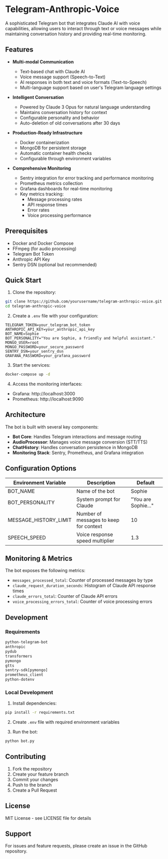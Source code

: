 # Telegram-Anthropic-Voice

A sophisticated Telegram bot that integrates Claude AI with voice capabilities, allowing users to interact through text or voice messages while maintaining conversation history and providing real-time monitoring.

## Features

- **Multi-modal Communication**
  - Text-based chat with Claude AI
  - Voice message support (Speech-to-Text)
  - AI responses in both text and voice formats (Text-to-Speech)
  - Multi-language support based on user's Telegram language settings

- **Intelligent Conversation**
  - Powered by Claude 3 Opus for natural language understanding
  - Maintains conversation history for context
  - Configurable personality and behavior
  - Auto-deletion of old conversations after 30 days

- **Production-Ready Infrastructure**
  - Docker containerization
  - MongoDB for persistent storage
  - Automatic container health checks
  - Configurable through environment variables

- **Comprehensive Monitoring**
  - Sentry integration for error tracking and performance monitoring
  - Prometheus metrics collection
  - Grafana dashboards for real-time monitoring
  - Key metrics tracking:
    - Message processing rates
    - API response times
    - Error rates
    - Voice processing performance

## Prerequisites

- Docker and Docker Compose
- FFmpeg (for audio processing)
- Telegram Bot Token
- Anthropic API Key
- Sentry DSN (optional but recommended)

## Quick Start

1. Clone the repository:
```bash
git clone https://github.com/yourusername/telegram-anthropic-voice.git
cd telegram-anthropic-voice
```

2. Create a `.env` file with your configuration:
```env
TELEGRAM_TOKEN=your_telegram_bot_token
ANTHROPIC_API_KEY=your_anthropic_api_key
BOT_NAME=Sophie
BOT_PERSONALITY="You are Sophie, a friendly and helpful assistant."
MONGO_USER=root
MONGO_PASSWORD=your_secure_password
SENTRY_DSN=your_sentry_dsn
GRAFANA_PASSWORD=your_grafana_password
```

3. Start the services:
```bash
docker-compose up -d
```

4. Access the monitoring interfaces:
- Grafana: http://localhost:3000
- Prometheus: http://localhost:9090

## Architecture

The bot is built with several key components:

- **Bot Core**: Handles Telegram interactions and message routing
- **AudioProcessor**: Manages voice message conversion (STT/TTS)
- **ChatHistory**: Handles conversation persistence in MongoDB
- **Monitoring Stack**: Sentry, Prometheus, and Grafana integration

## Configuration Options

| Environment Variable | Description | Default |
|---------------------|-------------|---------|
| BOT_NAME | Name of the bot | Sophie |
| BOT_PERSONALITY | System prompt for Claude | "You are Sophie..." |
| MESSAGE_HISTORY_LIMIT | Number of messages to keep for context | 10 |
| SPEECH_SPEED | Voice response speed multiplier | 1.3 |

## Monitoring & Metrics

The bot exposes the following metrics:

- `messages_processed_total`: Counter of processed messages by type
- `claude_request_duration_seconds`: Histogram of Claude API response times
- `claude_errors_total`: Counter of Claude API errors
- `voice_processing_errors_total`: Counter of voice processing errors

## Development

### Requirements

```txt
python-telegram-bot
anthropic
pydub
transformers
pymongo
gtts
sentry-sdk[pymongo]
prometheus_client
python-dotenv
```

### Local Development

1. Install dependencies:
```bash
pip install -r requirements.txt
```

2. Create `.env` file with required environment variables

3. Run the bot:
```bash
python bot.py
```

## Contributing

1. Fork the repository
2. Create your feature branch
3. Commit your changes
4. Push to the branch
5. Create a Pull Request

## License

MIT License - see LICENSE file for details

## Support

For issues and feature requests, please create an issue in the GitHub repository.
